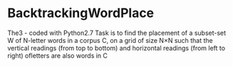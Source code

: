 # BacktrackingWordPlace
The3 - coded with Python2.7
Task is to find the placement of a subset-set W of N-letter words in a corpus C,
on a grid of size N×N such that the vertical readings (from top to bottom) and horizontal readings (from left to right) ofletters are also words in C
